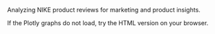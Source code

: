 Analyzing NIKE product reviews for marketing and product insights.

If the Plotly graphs do not load, try the HTML version on your browser.
